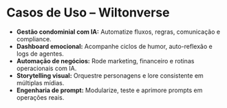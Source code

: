 # Casos de Uso – Wiltonverse
- **Gestão condominial com IA:** Automatize fluxos, regras, comunicação e compliance.
- **Dashboard emocional:** Acompanhe ciclos de humor, auto-reflexão e logs de agentes.
- **Automação de negócios:** Rode marketing, financeiro e rotinas operacionais com IA.
- **Storytelling visual:** Orquestre personagens e lore consistente em múltiplas mídias.
- **Engenharia de prompt:** Modularize, teste e aprimore prompts em operações reais.
